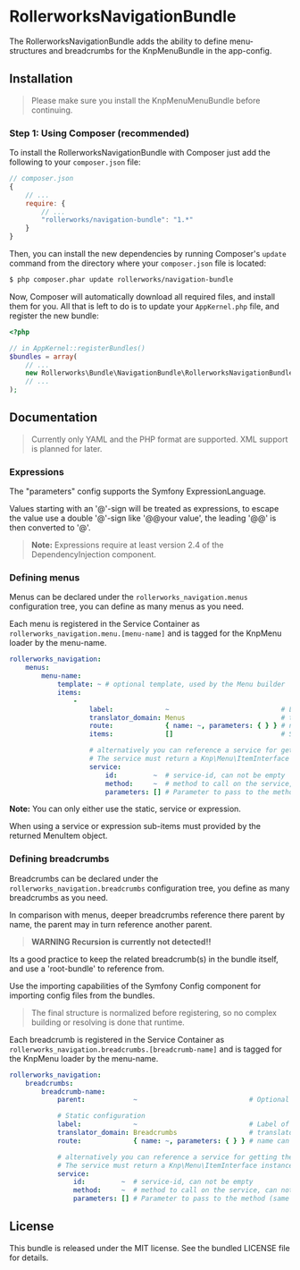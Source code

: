 RollerworksNavigationBundle
===========================

The RollerworksNavigationBundle adds the ability to define menu-structures
and breadcrumbs for the KnpMenuBundle in the app-config.

## Installation

> Please make sure you install the KnpMenuMenuBundle before continuing.

### Step 1: Using Composer (recommended)

To install the RollerworksNavigationBundle with Composer just add the following to your
`composer.json` file:

```js
// composer.json
{
    // ...
    require: {
        // ...
        "rollerworks/navigation-bundle": "1.*"
    }
}
```

Then, you can install the new dependencies by running Composer's ``update``
command from the directory where your ``composer.json`` file is located:

```bash
$ php composer.phar update rollerworks/navigation-bundle
```

Now, Composer will automatically download all required files, and install them
for you. All that is left to do is to update your ``AppKernel.php`` file, and
register the new bundle:

```php
<?php

// in AppKernel::registerBundles()
$bundles = array(
    // ...
    new Rollerworks\Bundle\NavigationBundle\RollerworksNavigationBundle(),
    // ...
);
```

## Documentation

> Currently only YAML and the PHP format are supported.
> XML support is planned for later.

### Expressions

The "parameters" config supports the Symfony ExpressionLanguage.

Values starting with an '@'-sign will be treated as expressions, to escape the value use a double '@'-sign
like '@@your value', the leading '@@' is then converted to '@'.

> **Note:** Expressions require at least version 2.4 of the DependencyInjection component.

### Defining menus

Menus can be declared under the `rollerworks_navigation.menus` configuration tree,
you can define as many menus as you need.

Each menu is registered in the Service Container as `rollerworks_navigation.menu.[menu-name]`
and is tagged for the KnpMenu loader by the menu-name.

```yaml
rollerworks_navigation:
    menus:
        menu-name:
            template: ~ # optional template, used by the Menu builder
            items:
                -
                    label:             ~                            # Label of the breadcrumb will be translated with the translator_domain
                    translator_domain: Menus                        # translator domain for the label
                    route:             { name: ~, parameters: { } } # name can not be empty
                    items:             []                           # Sub-level items, same as this example (unlimited depth nesting)

                    # alternatively you can reference a service for getting the Menu object
                    # The service must return a Knp\Menu\ItemInterface instance
                    service:
                        id:         ~  # service-id, can not be empty
                        method:     ~  # method to call on the service, can not be empty
                        parameters: [] # Parameter to pass to the method (same as service container parameters, including Expression)
```

**Note:** You can only either use the static, service or expression.

When using a service or expression sub-items must provided by the returned MenuItem object.

### Defining breadcrumbs

Breadcrumbs can be declared under the `rollerworks_navigation.breadcrumbs` configuration tree,
you define as many breadcrumbs as you need.

In comparison with menus, deeper breadcrumbs reference there parent by name,
the parent may in turn reference another parent.

> **WARNING Recursion is currently not detected!!**

Its a good practice to keep the related breadcrumb(s) in the bundle itself,
and use a 'root-bundle' to reference from.

Use the importing capabilities of the Symfony Config component for
importing config files from the bundles.

> The final structure is normalized before registering, so no complex building or resolving
> is done that runtime.

Each breadcrumb is registered in the Service Container as `rollerworks_navigation.breadcrumbs.[breadcrumb-name]`
and is tagged for the KnpMenu loader by the menu-name.

```yaml
rollerworks_navigation:
    breadcrumbs:
        breadcrumb-name:
            parent:            ~                            # Optional parent breadcrumb to reference (by name)

            # Static configuration
            label:             ~                            # Label of the breadcrumb will be translated with the translator_domain
            translator_domain: Breadcrumbs                  # translator domain for the label
            route:             { name: ~, parameters: { } } # name can not be empty

            # alternatively you can reference a service for getting the Menu object
            # The service must return a Knp\Menu\ItemInterface instance
            service:
                id:         ~  # service-id, can not be empty
                method:     ~  # method to call on the service, can not be empty
                parameters: [] # Parameter to pass to the method (same as service container parameters, including Expression)
```

## License

This bundle is released under the MIT license.
See the bundled LICENSE file for details.

